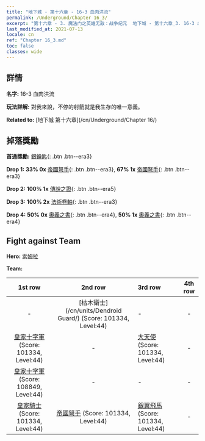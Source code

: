 ```yaml
---
title: "地下城 - 第十六章 - 16-3 血肉洪流"
permalink: /Underground/Chapter 16_3/
excerpt: "第十六章 - 3. 魔法门之英雄无敌：战争纪元  地下城 - 第十六章_3. 16-3 血肉洪流"
last_modified_at: 2021-07-13
locale: cn
ref: "Chapter 16_3.md"
toc: false
classes: wide
---
```


## 詳情

 **名字:** 16-3 血肉洪流

 **玩法詳解:**       對我來說，不停的射箭就是我生存的唯一意義。

 **Related to:** [地下城 第十六章](/cn/Underground/Chapter 16/)

## 掉落獎勵

 **首通獎勵:** [銀鑰匙](/cn/Items/con_693/){: .btn .btn--era3}

 **Drop 1:** **33% 0x** [帝國弩手](/cn/Items/unt_191/){: .btn .btn--era3}, **67% 1x** [帝國弩手](/cn/Items/unt_191/){: .btn .btn--era3}

 **Drop 2:** **100% 1x** [傳說之證](/cn/Items/mat_67/){: .btn .btn--era5}

 **Drop 3:** **100% 2x** [法術卷軸](/cn/Items/con_694/){: .btn .btn--era3}

 **Drop 4:** **50% 0x** [奧義之書](/cn/Items/mat_60/){: .btn .btn--era4}, **50% 1x** [奧義之書](/cn/Items/mat_60/){: .btn .btn--era4}


## Fight against Team
 **Hero:** [索姆拉](/cn/heroes/Solmyr/)

 **Team:**


  | 1st row | 2nd row | 3rd row | 4th row |
  |:----:|:----:|:----|:----:|
  | - | [枯木衛士](/cn/units/Dendroid Guard/) (Score: 101334, Level:44)  | - | - |
  | [皇家十字軍](/cn/units/Swordsman/) (Score: 101334, Level:44)  | - | [大天使](/cn/units/Angel/) (Score: 101334, Level:44)  | - |
  | [皇家十字軍](/cn/units/Swordsman/) (Score: 108849, Level:44)  | - | - | - |
  | [皇家騎士](/cn/units/Cavalier/) (Score: 101334, Level:44)  | [帝國弩手](/cn/units/Marksman/) (Score: 101334, Level:44)  | [銀翼飛馬](/cn/units/Pegasus/) (Score: 101334, Level:44)  | - |


